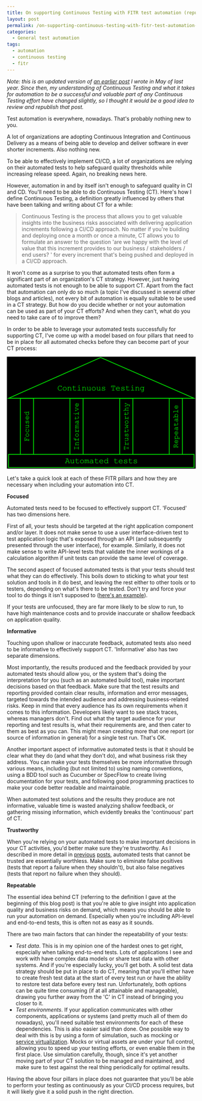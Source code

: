 ```yaml
---
title: On supporting Continuous Testing with FITR test automation (republished)
layout: post
permalink: /on-supporting-continuous-testing-with-fitr-test-automation-republished/
categories:
  - General test automation
tags:
  - automation
  - continuous testing
  - fitr
---
```

_Note: this is an updated version of [an earlier post](https://www.ontestautomation.com/on-supporting-continuous-testing-with-fitr-test-automation/) I wrote in May of last year. Since then, my understanding of Continuous Testing and what it takes for automation to be a successful and valuable part of any Continuous Testing effort have changed slightly, so I thought it would be a good idea to review and republish that post._

Test automation is everywhere, nowadays. That's probably nothing new to you.

A lot of organizations are adopting Continuous Integration and Continuous Delivery as a means of being able to develop and deliver software in ever shorter increments. Also nothing new.

To be able to effectively implement CI/CD, a lot of organizations are relying on their automated tests to help safeguard quality thresholds while increasing release speed. Again, no breaking news here.

However, automation in and by itself isn't enough to safeguard quality in CI and CD. You'll need to be able to do Continuous Testing (CT). Here's how I define Continuous Testing, a definition greatly influenced by others that have been talking and writing about CT for a while:

> Continuous Testing is the process that allows you to get valuable insights into the business risks associated with delivering application increments following a CI/CD approach. No matter if you're building and deploying once a month or once a minute, CT allows you to formulate an answer to the question 'are we happy with the level of value that this increment provides to our business / stakeholders / end users? ' for every increment that's being pushed and deployed in a CI/CD approach.

It won't come as a surprise to you that automated tests often form a significant part of an organization's CT strategy. However, just having automated tests is not enough to be able to support CT. Apart from the fact that automation can only do so much (a topic I've discussed in several other blogs and articles), not every bit of automation is equally suitable to be used in a CT strategy. But how do you decide whether or not your automation can be used as part of your CT efforts? And when they can't, what do you need to take care of to improve them?

In order to be able to leverage your automated tests successfully for supporting CT, I've come up with a model based on four pillars that need to be in place for all automated checks before they can become part of your CT process:

![FITR](/images/blog/at_ct_fitr.png "My FITR model")

Let's take a quick look at each of these FITR pillars and how they are necessary when including your automation into CT.

**Focused**  

Automated tests need to be focused to effectively support CT. 'Focused' has two dimensions here.

First of all, your tests should be targeted at the right application component and/or layer. It does not make sense to use a user interface-driven test to test application logic that's exposed through an API (and subsequently presented through the user interface), for example. Similarly, it does not make sense to write API-level tests that validate the inner workings of a calculation algorithm if unit tests can provide the same level of coverage.

The second aspect of focused automated tests is that your tests should test what they can do effectively. This boils down to sticking to what your test solution and tools in it do best, and leaving the rest either to other tools or to testers, depending on what's there to be tested. Don't try and force your tool to do things it isn't supposed to (<a href="http://www.ontestautomation.com/how-not-to-test-restful-apis-with-selenium-webdriver/" target="_blank">here's an example</a>).

If your tests are unfocused, they are far more likely to be slow to run, to have high maintenance costs and to provide inaccurate or shallow feedback on application quality.

**Informative**  

Touching upon shallow or inaccurate feedback, automated tests also need to be informative to effectively support CT. 'Informative' also has two separate dimensions.

Most importantly, the results produced and the feedback provided by your automated tests should allow you, or the system that's doing the interpretation for you (such as an automated build tool), make important decisions based on that feedback. Make sure that the test results and reporting provided contain clear results, information and error messages, targeted towards the intended audience and addressing business-related risks. Keep in mind that every audience has its own requirements when it comes to this information. Developers likely want to see stack traces, whereas managers don't. Find out what the target audience for your reporting and test results is, what their requirements are, and then cater to them as best as you can. This might mean creating more that one report (or source of information in general) for a single test run. That's OK.

Another important aspect of informative automated tests is that it should be clear what they do (and what they don't do), and what business risk they address. You can make your tests themselves be more informative through various means, including (but not limited to) using naming conventions, using a BDD tool such as Cucumber or SpecFlow to create living documentation for your tests, and following good programming practices to make your code better readable and maintainable.

When automated test solutions and the results they produce are not informative, valuable time is wasted analyzing shallow feedback, or gathering missing information, which evidently breaks the 'continuous' part of CT.

**Trustworthy**  

When you're relying on your automated tests to make important decisions in your CT activities, you'd better make sure they're trustworthy. As I described in more detail in <a href="http://www.ontestautomation.com/trust-automation/" target="_blank">previous</a> <a href="http://www.ontestautomation.com/on-false-negatives-and-false-positives/" target="_blank">posts</a>, automated tests that cannot be trusted are essentially worthless. Make sure to eliminate false positives (tests that report a failure when they shouldn't), but also false negatives (tests that report no failure when they should).

**Repeatable** 
 
The essential idea behind CT (referring to the definition I gave at the beginning of this blog post) is that you're able to give insight into application quality and business risks on demand, which means you should be able to run your automation on demand. Especially when you're including API-level and end-to-end tests, this is often not as easy as it sounds.

There are two main factors that can hinder the repeatability of your tests:

  * _Test data_. This is in my opinion one of the hardest ones to get right, especially when talking end-to-end tests. Lots of applications I see and work with have complex data models or share test data with other systems. And if you're especially lucky, you'll get both. A solid test data strategy should be put in place to do CT, meaning that you'll either have to create fresh test data at the start of every test run or have the ability to restore test data before every test run. Unfortunately, both options can be quite time consuming (if at all attainable and manageable), drawing you further away from the 'C' in CT instead of bringing you closer to it.
  * _Test environments_. If your application communicates with other components, applications or systems (and pretty much all of them do nowadays), you'll need suitable test environments for each of these dependencies. This is also easier said than done. One possible way to deal with this is by using a form of simulation, such as mocking or <a href="http://www.ontestautomation.com/category/service-virtualization/" target="_blank">service virtualization</a>. Mocks or virtual assets are under your full control, allowing you to speed up your testing efforts, or even enable them in the first place. Use simulation carefully, though, since it's yet another moving part of your CT solution to be managed and maintained, and make sure to test against the real thing periodically for optimal results.

Having the above four pillars in place does not guarantee that you'll be able to perform your testing as continuously as your CI/CD process requires, but it will likely give it a solid push in the right direction.